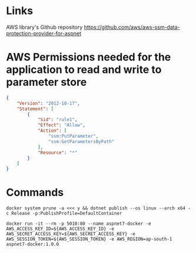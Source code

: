 # Links

AWS library's Github repository 
https://github.com/aws/aws-ssm-data-protection-provider-for-aspnet

# AWS Permissions needed for the application to read and write to parameter store

```json
{
    "Version": "2012-10-17",
    "Statement": [
        {
            "Sid": "rule1",
            "Effect": "Allow",
            "Action": [
                "ssm:PutParameter",
                "ssm:GetParametersByPath"
            ],
            "Resource": "*"
        }
    ]
}
```

# Commands

```shell
docker system prune -a <<< y && dotnet publish --os linux --arch x64 -c Release -p:PublishProfile=DefaultContainer

docker run -it --rm -p 5010:80 --name aspnet7-docker -e AWS_ACCESS_KEY_ID=${AWS_ACCESS_KEY_ID} -e AWS_SECRET_ACCESS_KEY=${AWS_SECRET_ACCESS_KEY} -e AWS_SESSION_TOKEN=${AWS_SESSION_TOKEN} -e AWS_REGION=ap-south-1 aspnet7-docker:1.0.0
```
